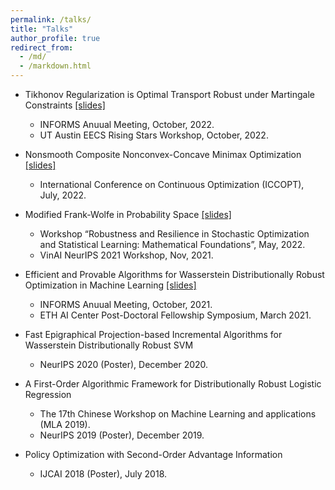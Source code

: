 ```yaml
---
permalink: /talks/
title: "Talks"
author_profile: true
redirect_from: 
  - /md/
  - /markdown.html
---
```


- Tikhonov Regularization is Optimal Transport Robust under Martingale Constraints [[slides]](https://gerrili1996.github.io/files/Slides_informs_martingale_2022.pdf)

    - INFORMS Anuual Meeting, October, 2022.
    - UT Austin EECS Rising Stars Workshop, October, 2022.

- Nonsmooth Composite Nonconvex-Concave Minimax Optimization [[slides]](https://gerrili1996.github.io/files/iccopt_2022_jiajin.pdf)

    - International Conference on Continuous Optimization (ICCOPT), July, 2022. 

- Modified Frank-Wolfe in Probability Space [[slides]](https://gerrili1996.github.io/files/fw_erice_jiajin.pdf)

    - Workshop “Robustness and Resilience in Stochastic Optimization and Statistical Learning:
    Mathematical Foundations”, May, 2022.
    -  VinAI NeurIPS 2021 Workshop, Nov, 2021.
    
- Efficient and Provable Algorithms for Wasserstein Distributionally Robust Optimization in Machine Learning [[slides]](https://gerrili1996.github.io/files/DRO_Slides.pdf)
  
    - INFORMS Anuual Meeting, October, 2021.
    - ETH AI Center Post-Doctoral Fellowship Symposium, March 2021. 

- Fast Epigraphical Projection-based Incremental Algorithms for Wasserstein Distributionally Robust SVM 
  
    - NeurIPS 2020 (Poster), December 2020.
    
- A First-Order Algorithmic Framework for  Distributionally Robust Logistic Regression 

    - The 17th Chinese Workshop on Machine Learning and applications (MLA 2019).
    - NeurIPS 2019 (Poster), December 2019.

- Policy Optimization with Second-Order Advantage Information 
  
    - IJCAI 2018 (Poster), July 2018.
